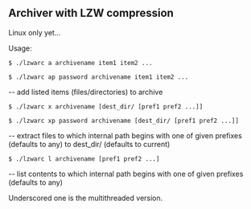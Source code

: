 ## Archiver with LZW compression

Linux only yet...

Usage:

`$ ./lzwarc a archivename item1 item2 ...`

`$ ./lzwarc ap password archivename item1 item2 ...`

 -- add listed items (files/directories) to archive

`$ ./lzwarc x archivename [dest_dir/ [pref1 pref2 ...]]`

`$ ./lzwarc xp password archivename [dest_dir/ [pref1 pref2 ...]]`

-- extract files to which internal path begins with one of given prefixes (defaults to any) to dest_dir/ (defaults to current)

`$ ./lzwarc l archivename [pref1 pref2 ...]`

-- list contents to which internal path begins with one of given prefixes (defaults to any)

Underscored one is the multithreaded version.
